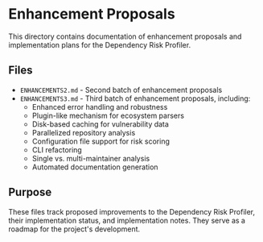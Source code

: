 # Enhancement Proposals

This directory contains documentation of enhancement proposals and implementation plans for the Dependency Risk Profiler.

## Files

- `ENHANCEMENTS2.md` - Second batch of enhancement proposals
- `ENHANCEMENTS3.md` - Third batch of enhancement proposals, including:
  - Enhanced error handling and robustness
  - Plugin-like mechanism for ecosystem parsers
  - Disk-based caching for vulnerability data
  - Parallelized repository analysis
  - Configuration file support for risk scoring
  - CLI refactoring
  - Single vs. multi-maintainer analysis
  - Automated documentation generation

## Purpose

These files track proposed improvements to the Dependency Risk Profiler, their implementation status, and implementation notes. They serve as a roadmap for the project's development.